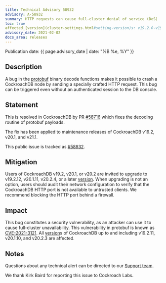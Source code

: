 ```yaml
---
title: Technical Advisory 58932
advisory: A-58932
summary: HTTP requests can cause full-cluster denial of service (DoS)
toc: true
affected_[version](cluster-settings.html#setting-version)s: v19.2.0-v19.2.11, v20.1.0-v20.1.10, v20.2.0-v20.2.3
advisory_date: 2021-02-02
docs_area: releases
---
```


Publication date: {{ page.advisory_date | date: "%B %e, %Y" }}

## Description

A bug in the [protobuf](https://github.com/gogo/protobuf) binary decode functions makes it possible to crash a CockroachDB node by sending a specially crafted HTTP request. This bug can be triggered even without an authenticated session to the DB console.

## Statement

This is resolved in CockroachDB by PR [#58716] which fixes the decoding routine of protobuf payloads.

The fix has been applied to maintenance releases of CockroachDB v19.2, v20.1, and v21.1.

This public issue is tracked as [#58932].

## Mitigation

Users of CockroachDB v19.2, v20.1, or v20.2 are invited to upgrade to v19.2.12, v20.1.11, v20.2.4, or a later [version](cluster-settings.html#setting-version).
When upgrading is not an option, users should audit their network configuration to verify that the CockroachDB HTTP port is not available to untrusted clients. We recommend blocking the HTTP port behind a firewall.

## Impact

This bug constitutes a security vulnerability, as an attacker can use it to cause full-cluster unavailability.
This vulnerability in protobuf is known as [CVE-2021-3121](https://cve.mitre.org/cgi-bin/cvename.cgi?name=CVE-2021-3121).
All [version](cluster-settings.html#setting-version)s of CockroachDB up to and including v19.2.11, v20.1.10, and v20.2.3 are affected.

## Notes

Questions about any technical alert can be directed to our [Support team](https://support.cockroachlabs.com/).

We thank Kirk Baird for reporting this issue to Cockroach Labs.

[#58716]: https://github.com/cockroachdb/cockroach/pull/58716
[#58932]: https://github.com/cockroachdb/cockroach/issues/58932
